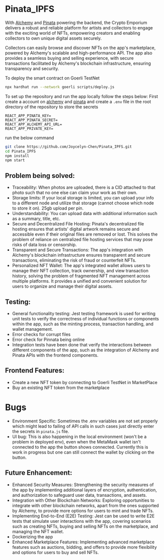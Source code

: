 # Pinata_IPFS
With [Alchemy](https://alchemy.com) and [Pinata](https://www.pinata.cloud) powering the backend, the Crypto Emporium delivers a robust and reliable platform for artists and collectors to engage with the exciting world of NFTs, empowering creators and enabling collectors to own unique digital assets securely.

Collectors can easily browse and discover NFTs on the app's marketplace, powered by Alchemy's scalable and high-performance API. The app also provides a seamless buying and selling experience, with secure transactions facilitated by Alchemy's blockchain infrastructure, ensuring transparency and security.

To deploy the smart contract on Goerli TestNet
```bash
npx hardhat run --network goerli scripts/deploy.js
``` 

To set up the repository and run the app locally follow the steps below:
First create a account on [alchemy](https://alchemy.com) and [pinata](https://www.pinata.cloud) and create a `.env` file in the root directory of the repository to store the secrets
```
REACT_APP_PINATA_KEY=
REACT_APP_PINATA_SECRET=
REACT_APP_ALCHEMY_API_URL=
REACT_APP_PRIVATE_KEY=
```
run the below command
```bash
git clone https://github.com/Joycelyn-Chen/Pinata_IPFS.git
cd Pinata_IPFS
npm install
npm start
```

## Problem being solved: 
- Traceability: When photos are uploaded, there is a CID attached to that photo such that no one else can claim your work as their own.
- Storage limits: If your local storage is limited, you can upload your info to a different node and utilize that storage (cannot choose which node to store it on). 25gb upload per pin. 
- Understandability: You can upload data with additional information such as a summary, title, etc. 
- Secure and Decentralized File Hosting: Pinata's decentralized file hosting ensures that artists' digital artwork remains secure and accessible even if their original files are removed or lost. This solves the problem of reliance on centralized file hosting services that may pose risks of data loss or censorship.
- Transparent and Secure Transactions: The app's integration with Alchemy's blockchain infrastructure ensures transparent and secure transactions, eliminating the risk of fraud or counterfeit NFTs.
- Personalized NFT Wallet: The app's integrated wallet allows users to manage their NFT collection, track ownership, and view transaction history, solving the problem of fragmented NFT management across multiple platforms. It provides a unified and convenient solution for users to organize and manage their digital assets.
## Testing:
- General functionality testing: Jest testing framework is used for writing unit tests to verify the correctness of individual functions or components within the app, such as the minting process, transaction handling, and wallet management.
- Error checks for corrupt files
- Error check for Pinnata being online 
- Integration tests have been done that verify the interactions between different components of the app, such as the integration of Alchemy and Pinata APIs with the frontend components.

## Frontend Features:
- Create a new NFT token by connecting to Goerli TestNet in MarketPlace
- Buy an existing NFT token from the marketplace 

# Bugs
- Environment Specific: Sometimes the .env variables are not set properly which might lead to failing of API calls in such cases just directly enter the secrets in `pinata.js` file.
- UI bug: This is also happening in the local environment (won't be a problem in deployed env), even when the MetaMask wallet isn't connected to the app the button shows connected. Currently this is work in progress but one can still connect the wallet by clicking on the button.


## Future Enhancement: 
- Enhanced Security Measures: Strengthening the security measures of the app by implementing additional layers of encryption, authentication, and authorization to safeguard user data, transactions, and assets.
- Integration with Other Blockchain Networks: Exploring opportunities to integrate with other blockchain networks, apart from the ones supported by Alchemy, to provide more options for users to mint and trade NFTs.
- Implementing End-to-End (E2E) Testing: Jest can be used to write E2E tests that simulate user interactions with the app, covering scenarios such as creating NFTs, buying and selling NFTs on the marketplace, and managing the NFT wallet.
- Dockerizing the app 
- Enhanced Marketplace Features: Implementing advanced marketplace features such as auctions, bidding, and offers to provide more flexibility and options for users to buy and sell NFTs.
